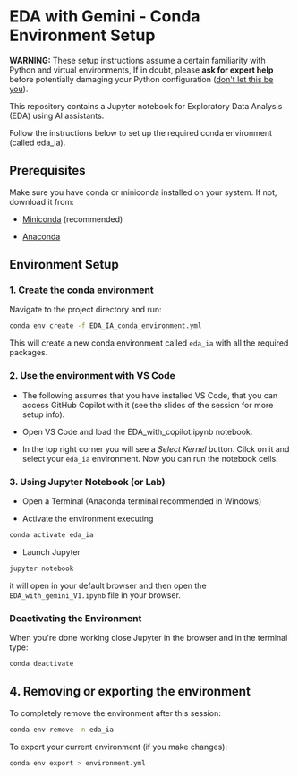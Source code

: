 # EDA with Gemini - Conda Environment Setup

**WARNING:** These setup instructions assume a certain familiarity with Python and virtual environments, If in doubt, please 
**ask for expert help** before potentially damaging your Python configuration ([don't let this be you](https://imgs.xkcd.com/comics/python_environment.png)). 


This repository contains a Jupyter notebook for Exploratory Data Analysis (EDA) using AI assistants. 

Follow the instructions below to set up the required conda environment (called eda_ia).

## Prerequisites

Make sure you have conda or miniconda installed on your system. If not, download it from:

- [Miniconda](https://docs.conda.io/en/latest/miniconda.html) (recommended)

- [Anaconda](https://www.anaconda.com/products/distribution)

## Environment Setup

### 1. Create the conda environment

Navigate to the project directory and run:

```bash
conda env create -f EDA_IA_conda_environment.yml
```

This will create a new conda environment called `eda_ia` with all the required packages.



### 2. Use the environment with VS Code

+ The following assumes that you have installed VS Code, that you can access GitHub Copilot with it (see the slides of the session for more setup info).  

+ Open VS Code and load the EDA_with_copilot.ipynb notebook.

+ In the top right corner you will see a *Select Kernel* button. Cilck on it and select your `eda_ia` environment. Now you can run the notebook cells. 


### 3. Using Jupyter Notebook (or Lab)

+ Open a Terminal (Anaconda terminal recommended in Windows)

+ Activate the environment executing

```bash
conda activate eda_ia
```

+ Launch Jupyter

```bash
jupyter notebook
```

it will open in your default browser and then open the `EDA_with_gemini_V1.ipynb` file in your browser.

### Deactivating the Environment

When you're done working close Jupyter in the browser and in the terminal type:

```bash
conda deactivate
```

## 4. Removing or exporting the environment

To completely remove the environment after this session:

```bash
conda env remove -n eda_ia
```

To export your current environment (if you make changes):

```bash
conda env export > environment.yml
```




